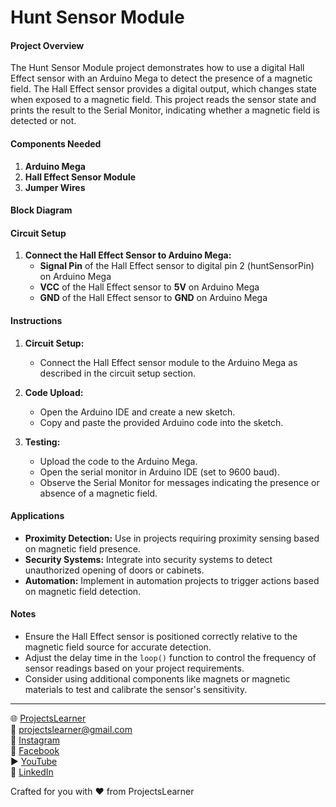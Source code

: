 # Hunt Sensor Module

#### Project Overview

The Hunt Sensor Module project demonstrates how to use a digital Hall Effect sensor with an Arduino Mega to detect the presence of a magnetic field. The Hall Effect sensor provides a digital output, which changes state when exposed to a magnetic field. This project reads the sensor state and prints the result to the Serial Monitor, indicating whether a magnetic field is detected or not.

#### Components Needed

1. **Arduino Mega**
2. **Hall Effect Sensor Module**
3. **Jumper Wires**

#### Block Diagram


#### Circuit Setup

1. **Connect the Hall Effect Sensor to Arduino Mega:**
   - **Signal Pin** of the Hall Effect sensor to digital pin 2 (huntSensorPin) on Arduino Mega
   - **VCC** of the Hall Effect sensor to **5V** on Arduino Mega
   - **GND** of the Hall Effect sensor to **GND** on Arduino Mega

#### Instructions

1. **Circuit Setup:**
   - Connect the Hall Effect sensor module to the Arduino Mega as described in the circuit setup section.

2. **Code Upload:**
   - Open the Arduino IDE and create a new sketch.
   - Copy and paste the provided Arduino code into the sketch.

3. **Testing:**
   - Upload the code to the Arduino Mega.
   - Open the serial monitor in Arduino IDE (set to 9600 baud).
   - Observe the Serial Monitor for messages indicating the presence or absence of a magnetic field.

#### Applications

- **Proximity Detection:** Use in projects requiring proximity sensing based on magnetic field presence.
- **Security Systems:** Integrate into security systems to detect unauthorized opening of doors or cabinets.
- **Automation:** Implement in automation projects to trigger actions based on magnetic field detection.

#### Notes

- Ensure the Hall Effect sensor is positioned correctly relative to the magnetic field source for accurate detection.
- Adjust the delay time in the `loop()` function to control the frequency of sensor readings based on your project requirements.
- Consider using additional components like magnets or magnetic materials to test and calibrate the sensor's sensitivity.

---

🌐 [ProjectsLearner](https://projectslearner.com/learn/arduino-mega-hunt-sensor-module)  
📧 [projectslearner@gmail.com](mailto:projectslearner@gmail.com)  
📸 [Instagram](https://www.instagram.com/projectslearner/)  
📘 [Facebook](https://www.facebook.com/projectslearner)  
▶️ [YouTube](https://www.youtube.com/@ProjectsLearner)  
📘 [LinkedIn](https://www.linkedin.com/in/projectslearner)  

Crafted for you with ❤️ from ProjectsLearner